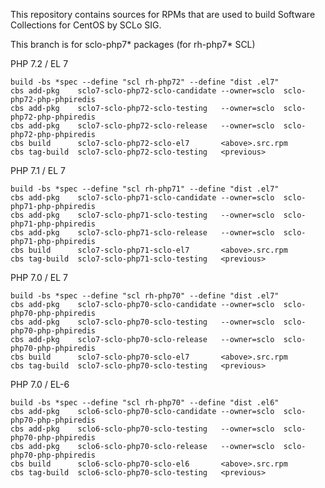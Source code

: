 This repository contains sources for RPMs that are used
to build Software Collections for CentOS by SCLo SIG.

This branch is for sclo-php7* packages (for rh-php7* SCL)


PHP 7.2 / EL 7

    build -bs *spec --define "scl rh-php72" --define "dist .el7"
    cbs add-pkg    sclo7-sclo-php72-sclo-candidate --owner=sclo  sclo-php72-php-phpiredis
    cbs add-pkg    sclo7-sclo-php72-sclo-testing   --owner=sclo  sclo-php72-php-phpiredis
    cbs add-pkg    sclo7-sclo-php72-sclo-release   --owner=sclo  sclo-php72-php-phpiredis
    cbs build      sclo7-sclo-php72-sclo-el7       <above>.src.rpm
    cbs tag-build  sclo7-sclo-php72-sclo-testing   <previous>

PHP 7.1 / EL 7

    build -bs *spec --define "scl rh-php71" --define "dist .el7"
    cbs add-pkg    sclo7-sclo-php71-sclo-candidate --owner=sclo  sclo-php71-php-phpiredis
    cbs add-pkg    sclo7-sclo-php71-sclo-testing   --owner=sclo  sclo-php71-php-phpiredis
    cbs add-pkg    sclo7-sclo-php71-sclo-release   --owner=sclo  sclo-php71-php-phpiredis
    cbs build      sclo7-sclo-php71-sclo-el7       <above>.src.rpm
    cbs tag-build  sclo7-sclo-php71-sclo-testing   <previous>

PHP 7.0 / EL 7

    build -bs *spec --define "scl rh-php70" --define "dist .el7"
    cbs add-pkg    sclo7-sclo-php70-sclo-candidate --owner=sclo  sclo-php70-php-phpiredis
    cbs add-pkg    sclo7-sclo-php70-sclo-testing   --owner=sclo  sclo-php70-php-phpiredis
    cbs add-pkg    sclo7-sclo-php70-sclo-release   --owner=sclo  sclo-php70-php-phpiredis
    cbs build      sclo7-sclo-php70-sclo-el7       <above>.src.rpm
    cbs tag-build  sclo7-sclo-php70-sclo-testing   <previous>

PHP 7.0 / EL-6

    build -bs *spec --define "scl rh-php70" --define "dist .el6"
    cbs add-pkg    sclo6-sclo-php70-sclo-candidate --owner=sclo  sclo-php70-php-phpiredis
    cbs add-pkg    sclo6-sclo-php70-sclo-testing   --owner=sclo  sclo-php70-php-phpiredis
    cbs add-pkg    sclo6-sclo-php70-sclo-release   --owner=sclo  sclo-php70-php-phpiredis
    cbs build      sclo6-sclo-php70-sclo-el6       <above>.src.rpm
    cbs tag-build  sclo6-sclo-php70-sclo-testing   <previous>


